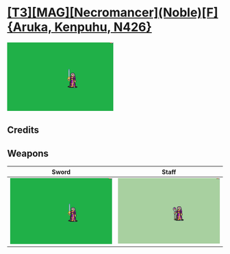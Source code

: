 # [\[T3\]\[MAG\]\[Necromancer\]\(Noble\)\[F\]{Aruka, Kenpuhu, N426}](./)

<img src="./1.%20Sword/Sword_000.png" alt="[T3][MAG][Necromancer](Noble)[F]{Aruka, Kenpuhu, N426} standing" />

## Credits



## Weapons


|Sword |Staff |
|  :---: | :---: |
| <img alt="Sword animation" src="./1.%20Sword/Sword.gif" /> | <img alt="Staff animation" src="./7.%20Staff/Staff.gif" /> |
